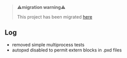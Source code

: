 > ⚠️**migration warning**⚠️
> 
> This project has been migrated [here](https://github.com/djanloo/quilt)

## Log
  - removed simple multiprocess tests
  - autopxd disabled to permit extern blocks in .pxd files
